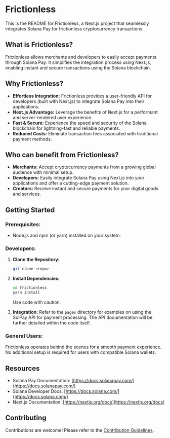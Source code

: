 # Frictionless

This is the README for Frictionless, a Next.js project that seamlessly integrates Solana Pay for frictionless cryptocurrency transactions.

## What is Frictionless?

Frictionless allows merchants and developers to easily accept payments through Solana Pay. It simplifies the integration process using Next.js, enabling instant and secure transactions using the Solana blockchain.

## Why Frictionless?

- **Effortless Integration:** Frictionless provides a user-friendly API for developers (built with Next.js) to integrate Solana Pay into their applications.
- **Next.js Advantage:** Leverage the benefits of Next.js for a performant and server-rendered user experience.
- **Fast & Secure:** Experience the speed and security of the Solana blockchain for lightning-fast and reliable payments.
- **Reduced Costs:** Eliminate transaction fees associated with traditional payment methods.

## Who can benefit from Frictionless?

- **Merchants:** Accept cryptocurrency payments from a growing global audience with minimal setup.
- **Developers:** Easily integrate Solana Pay using Next.js into your applications and offer a cutting-edge payment solution.
- **Creators:** Receive instant and secure payments for your digital goods and services.

## Getting Started

### Prerequisites:

- Node.js and npm (or yarn) installed on your system.

### Developers:

1. **Clone the Repository:**
    ```bash
    git clone <repo>

2. **Install Dependencies:**
    ```bash
    cd frictionless
    yarn install
    ```
    Use code with caution.

3. **Integration:**
    Refer to the `pages` directory for examples on using the SolPay API for payment processing.
    The API documentation will be further detailed within the code itself.

### General Users:

Frictionless operates behind the scenes for a smooth payment experience. No additional setup is required for users with compatible Solana wallets.

## Resources

- Solana Pay Documentation: [https://docs.solanapay.com/](https://docs.solanapay.com/)
- Solana Developer Docs: [https://docs.solana.com/](https://docs.solana.com/)
- Next.js Documentation: [https://nextjs.org/docs](https://nextjs.org/docs)

## Contributing

Contributions are welcome! Please refer to the [Contribution Guidelines](CONTRIBUTING.md).
